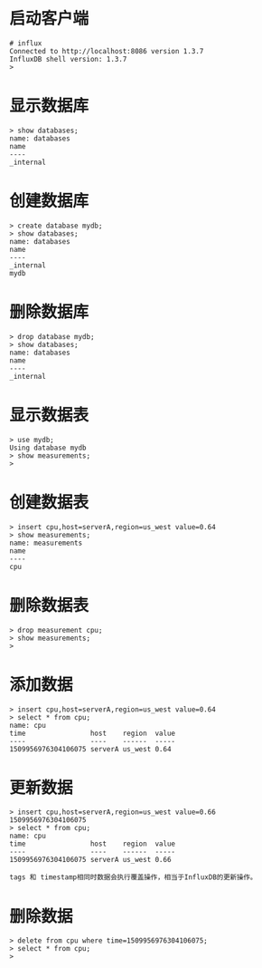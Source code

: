 # 启动客户端
```
# influx
Connected to http://localhost:8086 version 1.3.7
InfluxDB shell version: 1.3.7
> 
```

# 显示数据库
```
> show databases;
name: databases
name
----
_internal
```

# 创建数据库
```
> create database mydb;
> show databases;
name: databases
name
----
_internal
mydb
```

# 删除数据库
```
> drop database mydb;
> show databases;
name: databases
name
----
_internal
```

# 显示数据表
```
> use mydb;
Using database mydb
> show measurements;
> 
```

# 创建数据表
```
> insert cpu,host=serverA,region=us_west value=0.64
> show measurements;
name: measurements
name
----
cpu
```

# 删除数据表
```
> drop measurement cpu;
> show measurements;
> 
```

# 添加数据
```
> insert cpu,host=serverA,region=us_west value=0.64
> select * from cpu;
name: cpu
time                host    region  value
----                ----    ------  -----
1509956976304106075 serverA us_west 0.64
```

# 更新数据
```
> insert cpu,host=serverA,region=us_west value=0.66 1509956976304106075
> select * from cpu;
name: cpu
time                host    region  value
----                ----    ------  -----
1509956976304106075 serverA us_west 0.66
```
    tags 和 timestamp相同时数据会执行覆盖操作，相当于InfluxDB的更新操作。

# 删除数据
```
> delete from cpu where time=1509956976304106075;
> select * from cpu;
> 
```
